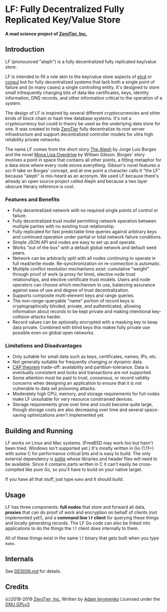 # LF: Fully Decentralized Fully Replicated Key/Value Store

**A mad science project of [ZeroTier, Inc.](https://www.zerotier.com)**

## Introduction

LF (pronounced "aleph") is a fully decentralized fully replicated key/value store.

LF is intended to fill a role akin to the key/value store aspects of [etcd](https://github.com/etcd-io/etcd) or [consul](https://www.consul.io) but for fully decentralized systems that lack both a single point of failure and (in many cases) a single controlling entity. It's designed to store small infrequently changing bits of data like certificates, keys, identity information, DNS records, and other information critical to the operation of a system.

The design of LF is inspired by several different cryptocurrencies and other kinds of block chain or hash tree database systems. It's not a cryptocurrency but could in theory be used as the underlying data store for one. It was created to help [ZeroTier](https://www.zerotier.com/) fully decentralize its root server infrastructure and support decentralized controller models for ultra high reliability private networks.

The name LF comes from the short story [The Aleph](https://en.wikipedia.org/wiki/The_Aleph_%28short_story%29) by Jorge Luis Borges and the novel [Mona Lisa Overdrive](https://en.wikipedia.org/wiki/Mona_Lisa_Overdrive) by William Gibson. Borges' story involves a point in space that contains all other points, a fitting metaphor for a data store where every node stores everything. Gibson's novel features a sci-fi take on Borges' concept, and at one point a character calls it "the LF" because "aleph" is mis-heard as an acronym. We used LF because there's already an open source project called Aleph and because a two layer obscure literary reference is cool.

### Features and Benefits

 * Fully decentralized network with no required single points of control or failure.
 * Fully decentralized trust model permitting network operation between multiple parties with no existing trust relationship.
 * Fully replicated for fast predictable time queries against arbitrary keys and continued operation under partial or total network failure conditions.
 * Simple JSON API and nodes are easy to set up and operate.
 * Works "out of the box" with a default global network and default seed peers.
 * Network can be arbitrarily split with all nodes continuing to operate in full read/write mode. Re-synchronization on re-connection is automatic.
 * Multiple conflict resolution mechanisms exist: cumulative "weight" through proof of work (a proxy for time), elective node trust relationships, and elective certificate trust models. Users and node operators can choose which mechanism to use, balancing assurance against ease of use and degree of trust decentralization.
 * Supports composite multi-element keys and range queries.
 * The non-range-queryable "name" portion of record keys is cryptographically blinded, private, and authenticated, allowing information about records to be kept private and making intentional key-collision attacks harder.
 * Record values can be optionally encrypted with a masking key to keep data private. Combined with blind keys this makes fully private use possible even on global open networks.

### Limitations and Disadvantages

 * Only suitable for small data such as keys, certificates, names, IPs, etc.
 * Not generally suitable for frequently changing or dynamic data.
 * [CAP theorem](https://en.wikipedia.org/wiki/CAP_theorem) trade-off: availability and partition-tolerance. Data is eventually consistent and locks and transactions are not supported.
 * Some attention must be paid to trust, consensus, or record validity concerns when designing an application to ensure that it is not vulnerable to data set poisoning attacks.
 * Moderately high CPU, memory, and storage requirements for full nodes make LF unsuitable for very resource constrained devices.
 * Storage requirements grow over time and could become quite large, though storage costs are also decreasing over time and several space-saving optimizations aren't implemented yet.

## Building and Running

LF works on Linux and Mac systems. (FreeBSD may work too but hasn't been tried. Windows isn't supported yet.) It's mostly written in Go (1.11+) with some C for performance critical bits and is easy to build. The only external dependency is [sqlite](https://sqlite.org/) whose libraries and header files will need to be available. Since it contains parts written in C it can't easily be cross-compiled like pure Go, so you'll have to build on your native target.

If you have all that stuff, just type `make` and it should build.

## Usage

LF has three components: **full nodes** that store and forward all data, **proxies** that can do proof of work and encryption on behalf of clients (not implemented yet!), and a **command line `lf` client** for querying these things and locally generating records. The LF Go code can also be linked into applications to do the things the `lf` client does internally to them.

All of these things exist in the same `lf` binary that gets built when you type `make`.



## Internals

See [DESIGN.md](doc/DESIGN.md) for details.

## Credits

(c)2018-2019 [ZeroTier, Inc.](https://www.zerotier.com/) 
Written by [Adam Ierymenko](http://adamierymenko.com/) 
Licensed under the [GNU GPLv3](LICENSE.txt)
